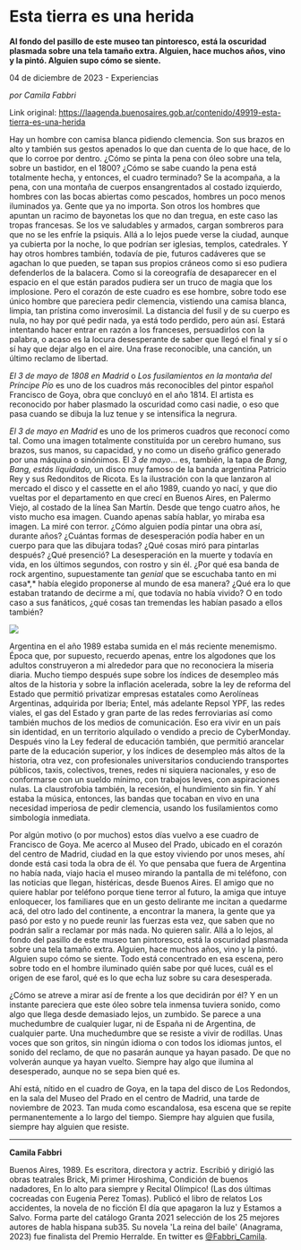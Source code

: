 # Esta tierra es una herida

**Al fondo del pasillo de este museo tan pintoresco, está la oscuridad plasmada sobre una tela tamaño extra. Alguien, hace muchos años, vino y la pintó. Alguien supo cómo se siente.**

04 de diciembre de 2023 - Experiencias

_por Camila Fabbri_

Link original: https://laagenda.buenosaires.gob.ar/contenido/49919-esta-tierra-es-una-herida



Hay un hombre con camisa blanca pidiendo clemencia. Son sus brazos en alto y también sus gestos apenados lo que dan cuenta de lo que hace, de lo que lo corroe por dentro. ¿Cómo se pinta la pena con óleo sobre una tela, sobre un bastidor, en el 1800? ¿Cómo se sabe cuando la pena está totalmente hecha, y entonces, el cuadro terminado? Se la acompaña, a la pena, con una montaña de cuerpos ensangrentados al costado izquierdo, hombres con las bocas abiertas como pescados, hombres un poco menos iluminados ya. Gente que ya no importa. Son otros los hombres que apuntan un racimo de bayonetas los que no dan tregua, en este caso las tropas francesas. Se los ve saludables y armados, cargan sombreros para que no se les enfríe la psiquis. Allá a lo lejos puede verse la ciudad, aunque ya cubierta por la noche, lo que podrían ser iglesias, templos, catedrales. Y hay otros hombres también, todavía de pie, futuros cadáveres que se agachan lo que pueden, se tapan sus propios cráneos como si eso pudiera defenderlos de la balacera. Como si la coreografía de desaparecer en el espacio en el que están parados pudiera ser un truco de magia que los implosione. Pero el corazón de este cuadro es ese hombre, sobre todo ese único hombre que pareciera pedir clemencia, vistiendo una camisa blanca, limpia, tan prístina como inverosímil. La distancia del fusil y de su cuerpo es nula, no hay por qué pedir nada, ya está todo perdido, pero aún así. Estará intentando hacer entrar en razón a los franceses, persuadirlos con la palabra, o acaso es la locura desesperante de saber que llegó el final y sí o sí hay que dejar algo en el aire. Una frase reconocible, una canción, un último reclamo de libertad.




*El 3 de mayo de 1808 en Madrid* o *Los fusilamientos en la montaña del Príncipe Pío* es uno de los cuadros más reconocibles del pintor español Francisco de Goya, obra que concluyó en el año 1814. El artista es reconocido por haber plasmado la oscuridad como casi nadie, o eso que pasa cuando se dibuja la luz tenue y se intensifica la negrura.




*El 3 de mayo en Madrid* es uno de los primeros cuadros que reconocí como tal. Como una imagen totalmente constituída por un cerebro humano, sus brazos, sus manos, su capacidad, y no como un diseño gráfico generado por una máquina o sinónimos. El *3 de mayo*… es, también, la tapa de *Bang, Bang, estás liquidado,* un disco muy famoso de la banda argentina Patricio Rey y sus Redonditos de Ricota. Es la ilustración con la que lanzaron al mercado el disco y el cassette en el año 1989, cuando yo nací, y que dio vueltas por el departamento en que crecí en Buenos Aires, en Palermo Viejo, al costado de la línea San Martín. Desde que tengo cuatro años, he visto mucho esa imagen. Cuando apenas sabía hablar, yo miraba esa imagen. La miré con terror. ¿Cómo alguien podía pintar una obra así, durante años? ¿Cuántas formas de desesperación podía haber en un cuerpo para que las dibujara todas? ¿Qué cosas miró para pintarlas después? ¿Qué presenció? La desesperación en la muerte y todavía en vida, en los últimos segundos, con rostro y sin él. ¿Por qué esa banda de rock argentino, supuestamente tan *genial* que se escuchaba tanto en mi casa*,* había elegido proponerse al mundo de esa manera? ¿Qué era lo que estaban tratando de decirme a mí, que todavía no había vivido? O en todo caso a sus fanáticos, ¿qué cosas tan tremendas les habían pasado a ellos también?




![](https://cdn.feater.me/files/images/3207103/eef8b79f-b997-403b-a066-d4757667ddee.jpg)




Argentina en el año 1989 estaba sumida en el más reciente menemismo. Época que, por supuesto, recuerdo apenas, entre los algodones que los adultos construyeron a mi alrededor para que no reconociera la miseria diaria. Mucho tiempo después supe sobre los índices de desempleo más altos de la historia y sobre la inflación acelerada, sobre la ley de reforma del Estado que permitió privatizar empresas estatales como Aerolíneas Argentinas, adquirida por Iberia; Entel, más adelante Repsol YPF, las redes viales, el gas del Estado y gran parte de las redes ferroviarias así como también muchos de los medios de comunicación. Eso era vivir en un país sin identidad, en un territorio alquilado o vendido a precio de CyberMonday. Después vino la Ley federal de educación también, que permitió arancelar parte de la educación superior, y los índices de desempleo más altos de la historia, otra vez, con profesionales universitarios conduciendo transportes públicos, taxis, colectivos, trenes, redes ni siquiera nacionales, y eso de conformarse con un sueldo mínimo, con trabajos leves, con aspiraciones nulas. La claustrofobia también, la recesión, el hundimiento sin fin. Y ahí estaba la música, entonces, las bandas que tocaban en vivo en una necesidad imperiosa de pedir clemencia, usando los fusilamientos como simbología inmediata.




Por algún motivo (o por muchos) estos días vuelvo a ese cuadro de Francisco de Goya. Me acerco al Museo del Prado, ubicado en el corazón del centro de Madrid, ciudad en la que estoy viviendo por unos meses, ahí donde está casi toda la obra de él. Yo que pensaba que fuera de Argentina no había nada, viajo hacia el museo mirando la pantalla de mi teléfono, con las noticias que llegan, histéricas, desde Buenos Aires. El amigo que no quiere hablar por teléfono porque tiene terror al futuro, la amiga que intuye enloquecer, los familiares que en un gesto delirante me incitan a quedarme acá, del otro lado del continente, a encontrar la manera, la gente que ya pasó por esto y no puede reunir las fuerzas esta vez, que saben que no podrán salir a reclamar por más nada. No quieren salir. Allá a lo lejos, al fondo del pasillo de este museo tan pintoresco, está la oscuridad plasmada sobre una tela tamaño extra. Alguien, hace muchos años, vino y la pintó. Alguien supo cómo se siente. Todo está concentrado en esa escena, pero sobre todo en el hombre iluminado quién sabe por qué luces, cuál es el origen de ese farol, qué es lo que echa luz sobre su cara desesperada.




¿Cómo se atreve a mirar así de frente a los que decidirán por él? Y en un instante pareciera que este óleo sobre tela inmensa tuviera sonido, como algo que llega desde demasiado lejos, un zumbido. Se parece a una muchedumbre de cualquier lugar, ni de España ni de Argentina, de cualquier parte. Una muchedumbre que se resiste a vivir de rodillas. Unas voces que son gritos, sin ningún idioma o con todos los idiomas juntos, el sonido del reclamo, de que no pasarán aunque ya hayan pasado. De que no volverán aunque ya hayan vuelto. Siempre hay algo que ilumina al desesperado, aunque no se sepa bien qué es.




Ahí está, nítido en el cuadro de Goya, en la tapa del disco de Los Redondos, en la sala del Museo del Prado en el centro de Madrid, una tarde de noviembre de 2023. Tan muda como escandalosa, esa escena que se repite permanentemente a lo largo del tiempo. Siempre hay alguien que fusila, siempre hay alguien que resiste.




---




**Camila Fabbri**




Buenos Aires, 1989. Es escritora, directora y actriz. Escribió y dirigió las obras teatrales Brick, Mi primer Hiroshima, Condición de buenos nadadores, En lo alto para siempre y Recital Olímpico! (Las dos últimas cocreadas con Eugenia Perez Tomas). Publicó el libro de relatos Los accidentes, la novela de no ficción El día que apagaron la luz y Estamos a Salvo. Forma parte del catálogo Granta 2021 selección de los 25 mejores autores de habla hispana sub35. Su novela 'La reina del baile' (Anagrama, 2023) fue finalista del Premio Herralde. En twitter es [@Fabbri\_Camila](https://twitter.com/fabbri_camila).



